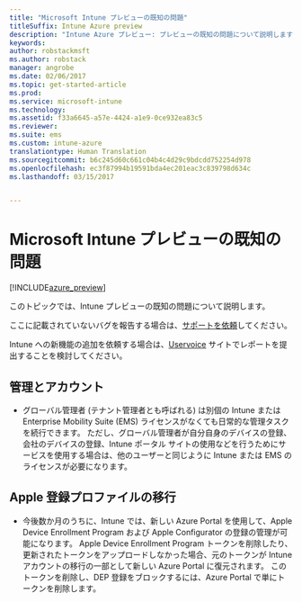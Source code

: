 ```yaml
---
title: "Microsoft Intune プレビューの既知の問題"
titleSuffix: Intune Azure preview
description: "Intune Azure プレビュー: プレビューの既知の問題について説明します"
keywords: 
author: robstackmsft
ms.author: robstack
manager: angrobe
ms.date: 02/06/2017
ms.topic: get-started-article
ms.prod: 
ms.service: microsoft-intune
ms.technology: 
ms.assetid: f33a6645-a57e-4424-a1e9-0ce932ea83c5
ms.reviewer: 
ms.suite: ems
ms.custom: intune-azure
translationtype: Human Translation
ms.sourcegitcommit: b6c245d60c661c04b4c4d29c9bdcdd752254d978
ms.openlocfilehash: ec3f87994b19591bda4ec201eac3c839798d634c
ms.lasthandoff: 03/15/2017


---
```


# <a name="known-issues-in-the-microsoft-intune-preview"></a>Microsoft Intune プレビューの既知の問題


[!INCLUDE[azure_preview](../includes/azure_preview.md)]


このトピックでは、Intune プレビューの既知の問題について説明します。

ここに記載されていないバグを報告する場合は、[サポートを依頼](https://docs.microsoft.com/intune/troubleshoot/how-to-get-support-for-microsoft-intune)してください。

Intune への新機能の追加を依頼する場合は、[Uservoice](https://microsoftintune.uservoice.com/forums/291681-ideas/category/189016-azure-admin-console) サイトでレポートを提出することを検討してください。

## <a name="administration-and-accounts"></a>管理とアカウント

- グローバル管理者 (テナント管理者とも呼ばれる) は別個の Intune または Enterprise Mobility Suite (EMS) ライセンスがなくても日常的な管理タスクを続行できます。 ただし、グローバル管理者が自分自身のデバイスの登録、会社のデバイスの登録、Intune ポータル サイトの使用などを行うためにサービスを使用する場合は、他のユーザーと同じように Intune または EMS のライセンスが必要になります。

## <a name="apple-enrollment-profile-migration"></a>Apple 登録プロファイルの移行
- 今後数か月のうちに、Intune では、新しい Azure Portal を使用して、Apple Device Enrollment Program および Apple Configurator の登録の管理が可能になります。 Apple Device Enrollment Program トークンを削除したり、更新されたトークンをアップロードしなかった場合、元のトークンが Intune アカウントの移行の一部として新しい Azure Portal に復元されます。 このトークンを削除し、DEP 登録をブロックするには、Azure Portal で単にトークンを削除します。 

